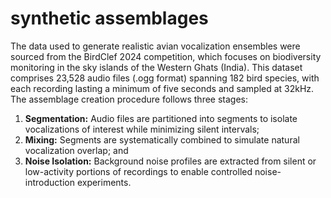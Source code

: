 # synthetic assemblages
The data used to generate realistic avian vocalization ensembles were sourced from the BirdClef 2024 competition, which focuses on biodiversity monitoring in the sky islands of the Western Ghats (India). This dataset comprises 23,528 audio files (.ogg format) spanning 182 bird species, with each recording lasting a minimum of five seconds and sampled at 32kHz. The assemblage creation procedure follows three stages:

1. **Segmentation:** Audio files are partitioned into segments to isolate vocalizations of interest while minimizing silent intervals;
2. **Mixing:** Segments are systematically combined to simulate natural vocalization overlap; and
3. **Noise Isolation:** Background noise profiles are extracted from silent or low-activity portions of recordings to enable controlled noise-introduction experiments.
